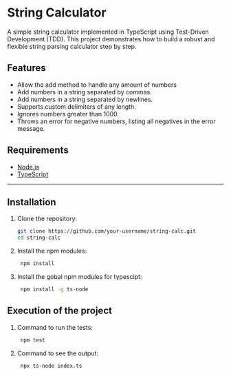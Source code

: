# String Calculator

A simple string calculator implemented in TypeScript using Test-Driven Development (TDD). This project demonstrates how to build a robust and flexible string parsing calculator step by step.


## Features

- Allow the add method to handle any amount of numbers
- Add numbers in a string separated by commas.
- Add numbers in a string separated by newlines.
- Supports custom delimiters of any length.
- Ignores numbers greater than 1000.
- Throws an error for negative numbers, listing all negatives in the error message.


## Requirements

- [Node.js](https://nodejs.org/) 
- [TypeScript](https://www.typescriptlang.org/) 

---

## Installation

1. Clone the repository:
   ```bash
   git clone https://github.com/your-username/string-calc.git
   cd string-calc

2. Install the npm modules:
   ```bash
    npm install

3. Install the gobal npm modules for typescipt:
   ```bash
    npm install -g ts-node

## Execution of the project

1. Command to run the tests:
   ```bash
    npm test

2. Command to see the output:
   ```bash
    npx ts-node index.ts